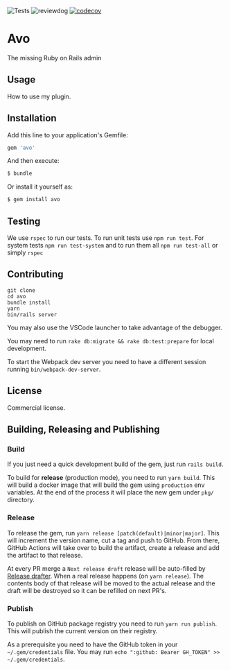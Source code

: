 ![Tests](https://github.com/avo-hq/avo/workflows/Tests/badge.svg)
![reviewdog](https://github.com/avo-hq/avo/workflows/reviewdog/badge.svg)
[![codecov](https://codecov.io/gh/avo-hq/avo/branch/master/graph/badge.svg?token=Q2LMFE4989)](https://codecov.io/gh/avo-hq/avo)

# Avo
The missing Ruby on Rails admin

## Usage
How to use my plugin.

## Installation
Add this line to your application's Gemfile:

```ruby
gem 'avo'
```

And then execute:
```bash
$ bundle
```

Or install it yourself as:
```bash
$ gem install avo
```

## Testing

We use `rspec` to run our tests. To run unit tests use `npm run test`. For system tests `npm run test-system` and to run them all `npm run test-all` or simply `rspec`

## Contributing

```
git clone
cd avo
bundle install
yarn
bin/rails server
```

You may also use the VSCode launcher to take advantage of the debugger.

You may need to run `rake db:migrate && rake db:test:prepare` for local development.

To start the Webpack dev server you need to have a different session running `bin/webpack-dev-server`.

## License
Commercial license.

## Building, Releasing and Publishing

### Build

If you just need a quick development build of the gem, just run `rails build`.

To build for **release** (production mode), you need to run `yarn build`. This will build a docker image that will build the gem using `production` env variables. At the end of the process it will place the new gem under `pkg/` directory.

### Release

To release the gem, run `yarn release [patch(default)|minor|major]`. This will increment the version name, cut a tag and push to GitHub. From there, GitHub Actions will take over to build the artifact, create a release and add the artifact to that release.

At every PR merge a `Next release draft` release will be auto-filled by [Release drafter](https://github.com/marketplace/actions/release-drafter). When a real release happens (on `yarn release`). The contents body of that release will be moved to the actual release and the draft will be destroyed so it can be refilled on next PR's.

### Publish

To publish on GitHub package registry you need to run `yarn run publish`. This will publish the current version on their registry.

As a prerequisite you need to have the GitHub token in your `~/.gem/credentials` file. You may run `echo ":github: Bearer GH_TOKEN" >> ~/.gem/credentials`.
